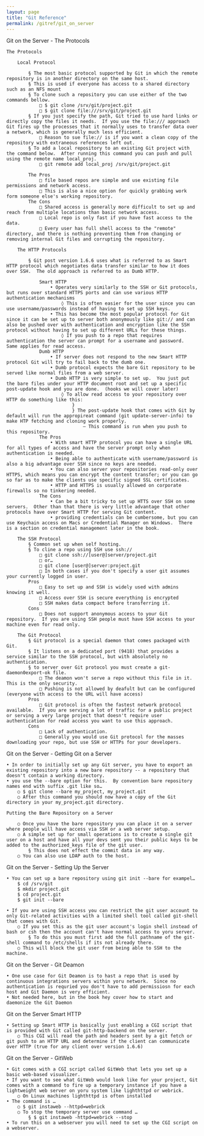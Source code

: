 ```yaml
---
layout: page
title: "Git Reference"
permalink: /gitref/git_on_server
---
```


[comment]: <> (TODO: This is raw copy paste from your notes need to format and organize.)

Git on the Server - The Protocols

	The Protocols
	
		Local Protocol
		
			§ The most basic protocol supported by Git in which the remote repository is in another directory on the same host. 
			§ This is used if everyone has access to a shared directory such as an NFS mount
			§ To clone such a repository you can use either of the two commands bellow.
				□ $ git clone /srv/git/project.git
				□ $ git clone file:///srv/git/project.git
			§ If you just specify the path, Git tried to use hard links or directly copy the files it needs.  If you use the file:/// approach Git fires up the processes that it normally uses to transfer data over a network, which is generally much less efficient.
				□ Reason to sue file:// is if you want a clean copy of the repository with extraneous references left out.
			§ To add a local repository to an existing Git project with the command below.  After running this command you can push and pull using the remote name local_proj.
				□ git remote add local_proj /srv/git/project.git
			
			The Pros
				□ file based repos are simple and use existing file permissions and network access.
				□ This is also a nice option for quickly grabbing work form someone else's working repository.
			The Cons
				□ Shared access is generally more difficult to set up and reach from multiple locations than basic network access.
				□ Local repo is only fast if you have fast access to the data.
				□ Every user has full shell access to the "remote" directory, and there is nothing preventing them from changing or removing internal Git files and corrupting the repository.
			
		The HTTP Protocols
		
			§ Git post version 1.6.6 uses what is referred to as Smart HTTP protocol which negotiates data transfer similar to how it does over SSH.  The old approach is referred to as Dumb HTTP.
				
				Smart HTTP
					• Operates very similarly to the SSH or Git protocols, but runs over standard HTTPS ports and can use various HTTP authentication mechanisms
						◊ This is often easier for the user since you can use username/passwords instead of having to set up SSH keys.
					• This has become the most popular protocol for Git since it can be set up to server both anonymously like git:// and can also be pushed over with authentication and encryption like the SSH protocol without having to set up different URLs for these things.
						◊ If you push to a repo that requires authentication the server can prompt for a username and password.  Same applies for read access.
				Dumb HTTP
					• If server does not respond to the new Smart HTTP protocol Git will try to fail back to the dumb one.
					• Dumb protocol expects the bare Git repository to be served like normal files from a web server.
					• Dumb HTTP is very simple to set up.  You just put the bare files under your HTTP document root and set up a specific post-update hook and you are done.  (hooks we will cover later)
						◊ To allow read access to your repository over HTTP do something like this:
							} 
							} The post-update hook that comes with Git by default will run the appropireat command (git update-server-info) to make HTP fetching and cloning work properly.
								– This command is run when you push to this repository.
				The Pros
					• With smart HTTP protocol you can have a single URL for all types of access and have the server prompt only when authentication is needed.
					• Being able to authenticate with username/password is also a big advantage over SSH since no keys are needed.
					• You can also server your repositories read-only over HTTPS, which means you can encrypt the content transfer; or you can go so far as to make the clients use specific signed SSL certificates.
					• HTTP and HTTPS is usually allowed on corporate firewalls so no tinkering needed.
				The Cons
					• Can be a bit tricky to set up HTTS over SSH on some servers.  Other than that there is very little advantage that other protocols have over Smart HTTP for serving Git content.
					• providing credentials can be cumbersome, but you can use Keychain access on Macs or Credential Manager on Windows.  There is a section on credential management later in the book.
				
		The SSH Protocol
			§ Common set up when self hosting.
			§ To cline a repo using SSH use ssh://
				□ git clone ssh://[user@]server/project.git
				□ or…
				□ git clone [user@]server:project.git
				□ In both cases if you don't specify a user git assumes your currently logged in user.
			Pros
				□ Easy to set up and SSH is widely used with admins knowing it well.
				□ Access over SSH is secure everything is encrypted
				□ SSH makes data compact before transferring it.
			Cons
				□ Does not support anonymous access to your Git repository.  If you are using SSH people must have SSH access to your machine even for read only.
			
		The Git Protocol
			§ Git protocol is a special daemon that comes packaged with Git.
			§ It listens on a dedicated port (9418) that provides a service similar to the SSH protocol, but with absolutely no authentication.
			§ to server over Git protocol you must create a git-daemon0export-ok file. 
				□ The deamon won't serve a repo without this file in it.  This is the only security.  
				□ Pushing is not allowed by deafult but can be configured (everyone with access to the URL will have access)
			Pros
				□ Git protocol is often the fastest network protocol available.  If you are serving a lot of traffic for a public project or serving a very large project that doesn't require user authentication for read access you want to use this approach.
			Cons
				□ Lack of authentication.  
				□ Generally you would use Git protocol for the masses downloading your repo, but use SSH or HTTPs for your developers.
		
Git on the Server - Getting Git on a Server

	• In order to initially set up any Git server, you have to export an existing repository into a new bare repository -- a repository that doesn't contain a working directory.
	• you use the --bare option for this.  By convention bare repository names end with suffix .git like so…
		○ $ git clone --bare my_project, my_project.git
		○ After this command you should now have a copy of the Git directory in your my_project.git directory.

	Putting the Bare Repository on a Server
	
		○ Once you have the bare repository you can place it on a server where people will have access via SSH or a web server setup.
		○ A simple set up for small operations is to create a single git user on a host and have all your devs sent you their public keys to be added to the authorized_keys file of the git user.
			§ This does not effect the commit data in any way.
		○ You can also use LDAP auth to the host.
	
Git on the Server - Setting Up the Server

	• You can set up a bare repository using git init --bare for exampel…
		$ cd /srv/git
        $ mkdir project.git
        $ cd project.git
        $ git init --bare
    
	• If you are using SSH access you can restrict the git user account to only Git-related activities with a limited shell tool called git-shell that comes with Git.  
		○ If you set this as the git user account's login shell instead of bash or csh then the account can't have normal access to yoru server.
			§ To do this you must first add the full pathname of the git-shell command to /etc/shells if its not already there.
		○ This will block the git user from being able to SSH to the machine.

Git on the Server - Git Deamon

	• One use case for Git Deamon is to hast a repo that is used by continuous integrations servers within yoru network.  Since no authentication is requried you don't have to add permissiosn for each host and Git Daemon is very efficient.
	• Not needed here, but in the book hey cover how to start and daemonize the Git Daemon 

Git on the Server Smart HTTP

	• Setting up Smart HTTP is basically just enabling a CGI script that is provided with Git called git-http-backend on the server.
		○ This CGI will read the path and headers sent by a git fetch or git push to an HTTP URL and determine if the client can communicate over HTTP (true for any client over version 1.6.6)
		
Git on the Server - GitWeb

	• Git comes with a CGI script called GitWeb that lets you set up a basic web-based visualizer.
	• If you want to see what GitWeb would look like for your project, Git comes with a command to fire up a temporary instance if you have a lightweight web server on yoru system like lighthttpd or webrick.
		○ On Linux machines lighthttpd is often installed
	• The command is …
		○ $ git instaweb --httpd=webrick
		○ To stop the temporary server use command …
			§ $ git instaweb -httpd=webrick --stop
	• To run this on a webserver you will need to set up the CGI script on a webserver.
